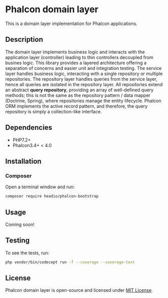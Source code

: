 # Phalcon domain layer

This is a domain layer implementation for Phalcon applications.

## Description

The domain layer implements business logic and interacts with the application layer (controller) leading to thin controllers decoupled from busines logic. This library provides a layered architecture offering a separation of concerns and easier unit and integration testing.
The service layer handles business logic, interacting with a single repository or multiple repositories. The repository layer handles queries from the service layer, hence all queries are isolated in the repository layer. All repositories extend an abstract **query repository**, providing an array of well-defined query methods; this is not the same as the repository pattern / data mapper (Doctrine, Spring), where repositories manage the entity lifecycle. Phalcon ORM implements the active record pattern, and therefore, the query repository is simply a collection-like interface.

## Dependencies

* PHP7.2+
* Phalcon3.4+ < 4.0

## Installation

### Composer

Open a terminal window and run:

```bash
composer require headio/phalcon-bootstrap
```

## Usage

Coming soon!

## Testing

To see the tests, run:

```bash
php vendor/bin/codecept run -f --coverage --coverage-text
```

## License

Phalcon domain layer is open-source and licensed under [MIT License](http://opensource.org/licenses/MIT).
